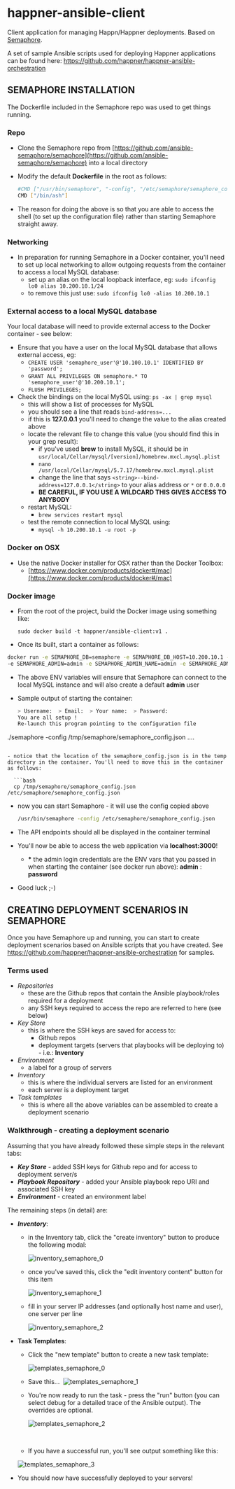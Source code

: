 # happner-ansible-client
Client application for managing Happn/Happner deployments. Based on [Semaphore](https://github.com/ansible-semaphore/semaphore). 

A set of sample Ansible scripts used for deploying Happner applications can be found here: https://github.com/happner/happner-ansible-orchestration

## SEMAPHORE INSTALLATION

The Dockerfile included in the Semaphore repo was used to get things running.

### Repo

- Clone the Semaphore repo from [https://github.com/ansible-semaphore/semaphore](https://github.com/ansible-semaphore/semaphore) into a local directory

- Modify the default __Dockerfile__ in the root as follows:

  ```bash
  #CMD ["/usr/bin/semaphore", "-config", "/etc/semaphore/semaphore_config.json"]
  CMD ["/bin/ash"]
  ```

- The reason for doing the above is so that you are able to access the shell (to set up the configuration file) rather than starting Semaphore straight away.

### Networking
-   In preparation for running Semaphore in a Docker container, you'll need to set up local networking to allow outgoing
         requests from the container to access a local MySQL database:
    - set up an alias on the local loopback interface, eg: 
      `sudo ifconfig lo0 alias 10.200.10.1/24`
    - to remove this just use: 
      `sudo ifconfig lo0 -alias 10.200.10.1`

### External access to a local MySQL database
Your local database will need to provide external access to the Docker container - see below:

-   Ensure that you have a user on the local MySQL database that allows external access, eg:
    - `CREATE USER 'semaphore_user'@'10.100.10.1' IDENTIFIED BY 'password';` 
    - `GRANT ALL PRIVILEGES ON semaphore.* TO 'semaphore_user'@'10.200.10.1';`
    - `FLUSH PRIVILEGES;`
-   Check the bindings on the local MySQL using: 
        `ps -ax | grep mysql`
    - this will show a list of processes for MySQL
    - you should see a line that reads 
          `bind-address=...`
    - if this is __127.0.0.1__ you'll need to change the value to the alias created above
    - locate the relevant file to change this value (you should find this in your grep result):
        - if you've used __brew__ to install MySQL, it should be in `usr/local/Cellar/mysql/[version]/homebrew.mxcl.mysql.plist`
        - `nano /usr/local/Cellar/mysql/5.7.17/homebrew.mxcl.mysql.plist`
        - change the line that says 
          `<string>--bind-address=127.0.0.1</string>`
           to your alias address or `*` or `0.0.0.0`
        - __BE CAREFUL, IF YOU USE A WILDCARD THIS GIVES ACCESS TO ANYBODY__
    - restart MySQL:
        - `brew services restart mysql`
    - test the remote connection to local MySQL using:
        - `mysql -h 10.200.10.1 -u root -p`

### Docker on OSX
- Use the native Docker installer for OSX rather than the Docker Toolbox:
  - [https://www.docker.com/products/docker#/mac](https://www.docker.com/products/docker#/mac)

### Docker image
- From the root of the project, build the Docker image using something like:

  `sudo docker build -t happner/ansible-client:v1 .`
- Once its built, start a container as follows:

```bash
docker run -e SEMAPHORE_DB=semaphore -e SEMAPHORE_DB_HOST=10.200.10.1 -e SEMAPHORE_DB_PORT=3306 -e SEMAPHORE_DB_USER=semaphore_user -e SEMAPHORE_DB_PASS=password 
-e SEMAPHORE_ADMIN=admin -e SEMAPHORE_ADMIN_NAME=admin -e SEMAPHORE_ADMIN_EMAIL=admin@test.com -e SEMAPHORE_ADMIN_PASSWORD=password -p 3000:3000 -it --rm happner/ansible-client:v1
```

-  The above ENV variables will ensure that Semaphore can connect to the local MySQL instance and will also create a default __admin__ user

-  Sample output of starting the container:

   ```bash
   > Username:  > Email:  > Your name:  > Password: 
   You are all setup !
   Re-launch this program pointing to the configuration file
   ```

  ./semaphore -config /tmp/semaphore/semaphore_config.json
  ....
  ```

  - notice that the location of the semaphore_config.json is in the temp directory in the container. You'll need to move this in the container as follows:

    ```bash
    cp /tmp/semaphore/semaphore_config.json /etc/semaphore/semaphore_config.json
  ```

-   now you can start Semaphore - it will use the config copied above

    ```bash
    /usr/bin/semaphore -config /etc/semaphore/semaphore_config.json
    ```

-   The API endpoints should all be displayed in the container terminal

-   You'll now be able to access the web application via __localhost:3000__!

    - __*__ the admin login credentials are the ENV vars that you passed in when starting the container (see docker run above):  __admin__ : __password__

-   Good luck ;-)



## CREATING DEPLOYMENT SCENARIOS IN SEMAPHORE

Once you have Semaphore up and running, you can start to create deployment scenarios based on Ansible scripts that you have created. See https://github.com/happner/happner-ansible-orchestration for samples.

### Terms used

- *Repositories*
  - these are the Github repos that contain the Ansible playbook/roles required for a deployment
  - any SSH keys required to access the repo are referred to here (see below)
- *Key Store*
  - this is where the SSH keys are saved for access to:
    - Github repos
    - deployment targets (servers that playbooks will be deploying to) - i.e.: __Inventory__
- *Environment*
  - a label for a group of servers
- *Inventory*
  - this is where the individual servers are listed for an environment
  - each server is a deployment target
- *Task templates*
  - this is where all the above variables can be assembled to create a deployment scenario



### Walkthrough - creating a deployment scenario

Assuming that you have already followed these simple steps in the relevant tabs:

- *__Key Store__* - added SSH keys for Github repo and for access to deployment server/s
- *__Playbook Repository__* - added your Ansible playbook repo URI and associated SSH key
- *__Environment__* - created an environment label

The remaining steps (in detail) are:

- *__Inventory__*:

  - in the Inventory tab, click the "create inventory" button to produce the following modal:

    ![inventory_semaphore_0](https://cloud.githubusercontent.com/assets/9947358/23649210/542b5596-0326-11e7-90f6-b7be64c6a4c3.png)
    ​

  - once you've saved this, click the "edit inventory content" button for this item

    ![inventory_semaphore_1](https://cloud.githubusercontent.com/assets/9947358/23649211/543426f8-0326-11e7-89eb-229bc411557d.png)

  - fill in your server IP addresses (and optionally host name and user), one server per line

    ![inventory_semaphore_2](https://cloud.githubusercontent.com/assets/9947358/23649212/543c4a54-0326-11e7-9754-a636da5e119d.png)
    ​



- __Task Templates__:

  - Click the "new template" button to create a new task template:

    ![templates_semaphore_0](https://cloud.githubusercontent.com/assets/9947358/23649214/54448e4e-0326-11e7-8899-20a69ee4912e.png)
    ​

  - Save this...
    ​
    ![templates_semaphore_1](https://cloud.githubusercontent.com/assets/9947358/23649213/54438314-0326-11e7-8be2-63b72d3c1022.png)

  - You're now ready to run the task - press the "run" button (you can select debug for a detailed trace of the Ansible output). The overrides are optional.

    ![templates_semaphore_2](https://cloud.githubusercontent.com/assets/9947358/23649215/5447f94e-0326-11e7-993e-a8e913565d29.png)

    ​

  -  If you have a successful run, you'll see output something like this:

    ![templates_semaphore_3](https://cloud.githubusercontent.com/assets/9947358/23649216/546d7124-0326-11e7-8351-69533c80d2cc.png)
    ​

- You should now have successfully deployed to your servers!